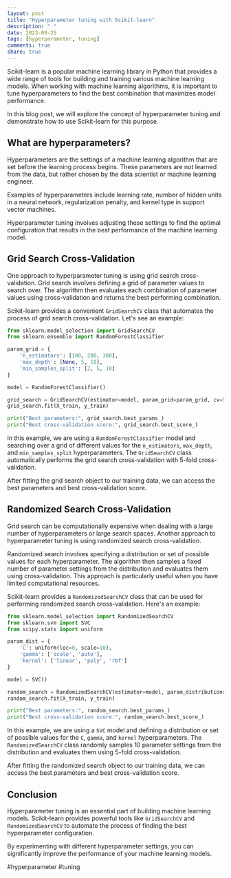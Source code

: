 ```yaml
---
layout: post
title: "Hyperparameter tuning with Scikit-learn"
description: " "
date: 2023-09-25
tags: [hyperparameter, tuning]
comments: true
share: true
---
```


Scikit-learn is a popular machine learning library in Python that provides a wide range of tools for building and training various machine learning models. When working with machine learning algorithms, it is important to tune hyperparameters to find the best combination that maximizes model performance.

In this blog post, we will explore the concept of hyperparameter tuning and demonstrate how to use Scikit-learn for this purpose.

## What are hyperparameters?

Hyperparameters are the settings of a machine learning algorithm that are set before the learning process begins. These parameters are not learned from the data, but rather chosen by the data scientist or machine learning engineer.

Examples of hyperparameters include learning rate, number of hidden units in a neural network, regularization penalty, and kernel type in support vector machines.

Hyperparameter tuning involves adjusting these settings to find the optimal configuration that results in the best performance of the machine learning model.

## Grid Search Cross-Validation

One approach to hyperparameter tuning is using grid search cross-validation. Grid search involves defining a grid of parameter values to search over. The algorithm then evaluates each combination of parameter values using cross-validation and returns the best performing combination.

Scikit-learn provides a convenient `GridSearchCV` class that automates the process of grid search cross-validation. Let's see an example:

```python
from sklearn.model_selection import GridSearchCV
from sklearn.ensemble import RandomForestClassifier

param_grid = {
    'n_estimators': [100, 200, 300],
    'max_depth': [None, 5, 10],
    'min_samples_split': [2, 5, 10]
}

model = RandomForestClassifier()

grid_search = GridSearchCV(estimator=model, param_grid=param_grid, cv=5, scoring='accuracy')
grid_search.fit(X_train, y_train)

print("Best parameters:", grid_search.best_params_)
print("Best cross-validation score:", grid_search.best_score_)
```

In this example, we are using a `RandomForestClassifier` model and searching over a grid of different values for the `n_estimators`, `max_depth`, and `min_samples_split` hyperparameters. The `GridSearchCV` class automatically performs the grid search cross-validation with 5-fold cross-validation.

After fitting the grid search object to our training data, we can access the best parameters and best cross-validation score.

## Randomized Search Cross-Validation

Grid search can be computationally expensive when dealing with a large number of hyperparameters or large search spaces. Another approach to hyperparameter tuning is using randomized search cross-validation.

Randomized search involves specifying a distribution or set of possible values for each hyperparameter. The algorithm then samples a fixed number of parameter settings from the distribution and evaluates them using cross-validation. This approach is particularly useful when you have limited computational resources.

Scikit-learn provides a `RandomizedSearchCV` class that can be used for performing randomized search cross-validation. Here's an example:

```python
from sklearn.model_selection import RandomizedSearchCV
from sklearn.svm import SVC
from scipy.stats import uniform

param_dist = {
    'C': uniform(loc=0, scale=10),
    'gamma': ['scale', 'auto'],
    'kernel': ['linear', 'poly', 'rbf']
}

model = SVC()

random_search = RandomizedSearchCV(estimator=model, param_distributions=param_dist, n_iter=10, cv=5, scoring='accuracy')
random_search.fit(X_train, y_train)

print("Best parameters:", random_search.best_params_)
print("Best cross-validation score:", random_search.best_score_)
```

In this example, we are using a `SVC` model and defining a distribution or set of possible values for the `C`, `gamma`, and `kernel` hyperparameters. The `RandomizedSearchCV` class randomly samples 10 parameter settings from the distribution and evaluates them using 5-fold cross-validation.

After fitting the randomized search object to our training data, we can access the best parameters and best cross-validation score.

## Conclusion

Hyperparameter tuning is an essential part of building machine learning models. Scikit-learn provides powerful tools like `GridSearchCV` and `RandomizedSearchCV` to automate the process of finding the best hyperparameter configuration.

By experimenting with different hyperparameter settings, you can significantly improve the performance of your machine learning models.

#hyperparameter #tuning